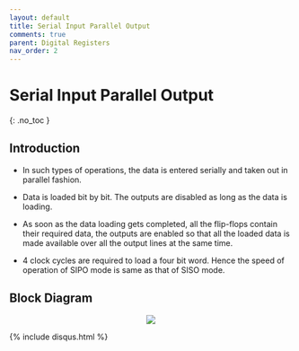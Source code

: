 ```yaml
---
layout: default
title: Serial Input Parallel Output
comments: true
parent: Digital Registers
nav_order: 2
---
```


# Serial Input Parallel Output
{: .no_toc }




## Introduction
 
* In such types of operations, the data is entered serially and taken out in parallel fashion.

* Data is loaded bit by bit. The outputs are disabled as long as the data is loading.

* As soon as the data loading gets completed, all the flip-flops contain their required data, the outputs are enabled so that all the loaded data is made available over all the output lines at the same time.

* 4 clock cycles are required to load a four bit word. Hence the speed of operation of SIPO mode is same as that of SISO mode.


## Block Diagram


<div style="text-align:center"><img src="../../assets/images/sipo_blockdiagram.jpg" /></div>

{% include disqus.html %}

